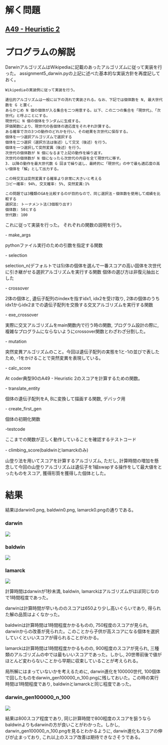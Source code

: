 <h1>解く問題</h1>
<h2><a href="https://atcoder.jp/contests/tessoku-book/tasks/tessoku_book_aw">A49 - Heuristic 2</a></h2>

# プログラムの解説
DarwinアルゴリズムはWikipediaに記載のあったアルゴリズムに従って実装を行った。
assignment5_darwin.pyの上記に述べた基本的な実装方針を再度記しておく。

```
Wikipediaの実装例に従って実装を行う。

遺伝的アルゴリズムは一般に以下の流れで実装される。なお、下記では個体数を N, 最大世代数を G と置く。
あらかじめ N 個の個体が入る集合を二つ用意する。以下、この二つの集合を「現世代」、「次世代」と呼ぶことにする。
現世代に N 個の個体をランダムに生成する。
評価関数により、現世代の各個体の適応度をそれぞれ計算する。
ある確率で次の3つの動作のどれかを行い、その結果を次世代に保存する。
個体を一つ選択アルゴリズムで選択する
個体を二つ選択（選択方法は後述）して交叉（後述）を行う。
個体を一つ選択して突然変異（後述）を行う。
次世代の個体数が N 個になるまで上記の動作を繰り返す。
次世代の個体数が N 個になったら次世代の内容を全て現世代に移す。
3. 以降の動作を最大世代数 G 回まで繰り返し、最終的に「現世代」の中で最も適応度の高い個体を「解」として出力する。

この時交叉は突然変異する確率より非常に大きいと考える
コピー確率: 94%, 交叉確率: 5%, 突然変異:1%

この問題では3種類のGAを比較するのが目的なので、同じ選択法・個体数を使用して成績を比較する
選択法: トーナメント法(3個取り出す)
個体数: 50とする
世代数: 100
```

これに従って実装を行った。
それぞれの関数の説明を行う。
<p>
- make_args
</p>
<p>
pythonファイル実行のための引数を指定する関数
</p>
<p>
- selection
</p>
<p>
selection_n(デフォルトでは5)体の個体を選んで一番スコアの高い固体を次世代に引き継がせる選択アルゴリズムを実行する関数
個体の選び方は非復元抽出とした
</p>
<p>
- crossover
</p>
<p>
2体の個体と, 遺伝子配列のindexを指すidx1, idx2を受け取り, 2体の個体のうちidx1からidx2までの遺伝子配列を交換する交叉アルゴリズムを実行する関数
</p>
<p>
- exe_crossover
</p>
<p>
実際に交叉アルゴリズムをmain関数内で行う時の関数, プログラム設計の際に, 複雑なプログラムにならないようにcrossover関数とわざわざ分割した。
</p>
<p>
- mutation
</p>
<p>
突然変異アルゴリズムのこと。今回は遺伝子配列の実態を1と-1の並びで表したため, -1をかけることで突然変異を表現している。
</p>
<p>
- calc_score
</p>
<p>
At coder典型90のA49 - Heuristic 2のスコアを計算するための関数。
</p>
<p>
- translate_entity
</p>
<p>
個体の遺伝子配列をA, Bに変換して描画する関数, デバック用
</p>
<p>
- create_first_gen
</p>
<p>
個体の初期化関数
</p>
<p>
-testcode
</p>
<p>
ここまでの関数が正しく動作していることを確認するテストコード
</p>
<p>
- climbing_score(baldwinとlamarckのみ)
</p>
<p>
山登り法を用いてスコアを計算するアルゴリズム, ただし, 計算時間の増加を懸念して今回の山登りアルゴリズムは遺伝子を1組swapする操作をして最大値をとったものをスコア, 獲得形質を獲得した個体とした。
</p>

# 結果
<p>
結果はdarwin0.png, baldwin0.png, lamarck0.pngの通りである。
</p>

### darwin

<img src = "darwin0.png">

### baldwin

<img src = "baldwin0.png">

### lamarck

<img src = "lamarck0.png">
<p>
計算時間はdarwinが1秒未満, baldwin, lamarckはアルゴリズムがほぼ同じなので1時間程度であった。
</p>
<p>
darwinは計算時間が早いもののスコアは650より少し高いぐらいであり, 得られた解の品質はよくなかった。
</p>
<p>
baldwinは計算時間は1時間程度かかるものの, 750程度のスコアが見られ, darwinからの改善が見られた。このことから子供が高スコアになる個体を選択していくといいスコアが得られることがわかる。
</p>
<p>
lamarckは計算時間は1時間程度かかるものの, 900程度のスコアが見られ, 三種類のアルゴリズムの中では最もいいスコアであった。しかし, 20世帯前後で値がほとんど変わらないことから早期に収束していることが考えられる。
</p>
<p>
局所解にはまっていないかを考えるために, darwin進化を100000世代, 100個体で回したものをdarwin_gen100000_n_100.pngに残しておいた。この時の実行時間は1時間程度であり, baldwinとlamarckと同じ程度であった。

### darwin_gen100000_n_100

<img src="darwin_gen100000_n_100.png">

結果は800スコア程度であり, 同じ計算時間で800程度のスコアを狙うならbaldwinよりもdarwinの方が良いことがわかった。しかし, darwin_gen100000_n_100.pngを見るとわかるように, darwin進化もスコアの伸びが止まっており, これ以上のスコア改善は期待できなさそうである。
</p>